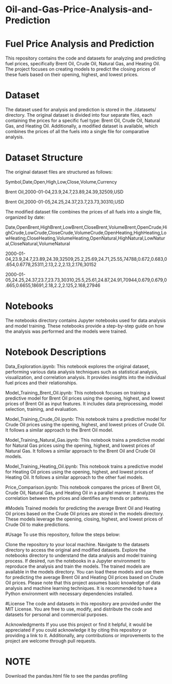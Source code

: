 # Oil-and-Gas-Price-Analysis-and-Prediction

# Fuel Price Analysis and Prediction

This repository contains the code and datasets for analyzing and predicting fuel prices, specifically Brent Oil, Crude Oil, Natural Gas, and Heating Oil. The project focuses on creating models to predict the closing prices of these fuels based on their opening, highest, and lowest prices.

# Dataset

The dataset used for analysis and prediction is stored in the ./datasets/ directory. The original dataset is divided into four separate files, each containing the prices for a specific fuel type: Brent Oil, Crude Oil, Natural Gas, and Heating Oil. Additionally, a modified dataset is available, which combines the prices of all the fuels into a single file for comparative analysis.

# Dataset Structure
The original dataset files are structured as follows:

Symbol,Date,Open,High,Low,Close,Volume,Currency

Brent Oil,2000-01-04,23.9,24.7,23.89,24.39,32509,USD

Brent Oil,2000-01-05,24.25,24.37,23.7,23.73,30310,USD

The modified dataset file combines the prices of all fuels into a single file, organized by date:

Date,OpenBrent,HighBrent,LowBrent,CloseBrent,VolumeBrent,OpenCrude,HighCrude,LowCrude,CloseCrude,VolumeCrude,OpenHeating,HighHeating,LowHeating,CloseHeating,VolumeHeating,OpenNatural,HighNatural,LowNatural,CloseNatural,VolumeNatural

2000-01-04,23.9,24.7,23.89,24.39,32509,25.2,25.69,24.71,25.55,74788,0.672,0.683,0.654,0.6778,25311,2.13,2.2,2.13,2.176,30152

2000-01-05,24.25,24.37,23.7,23.73,30310,25.5,25.61,24.87,24.91,70944,0.679,0.679,0.665,0.6655,18691,2.18,2.2,2.125,2.168,27946

# Notebooks

The notebooks directory contains Jupyter notebooks used for data analysis and model training. These notebooks provide a step-by-step guide on how the analysis was performed and the models were trained.

# Notebook Descriptions

Data_Exploration.ipynb: This notebook explores the original dataset, performing various data analysis techniques such as statistical analysis, visualization, and correlation analysis. It provides insights into the individual fuel prices and their relationships.

Model_Training_Brent_Oil.ipynb: This notebook focuses on training a predictive model for Brent Oil prices using the opening, highest, and lowest prices of Brent Oil as input features. It includes data preprocessing, model selection, training, and evaluation.

Model_Training_Crude_Oil.ipynb: This notebook trains a predictive model for Crude Oil prices using the opening, highest, and lowest prices of Crude Oil. It follows a similar approach to the Brent Oil model.

Model_Training_Natural_Gas.ipynb: This notebook trains a predictive model for Natural Gas prices using the opening, highest, and lowest prices of Natural Gas. It follows a similar approach to the Brent Oil and Crude Oil models.

Model_Training_Heating_Oil.ipynb: This notebook trains a predictive model for Heating Oil prices using the opening, highest, and lowest prices of Heating Oil. It follows a similar approach to the other fuel models.

Price_Comparison.ipynb: This notebook compares the prices of Brent Oil, Crude Oil, Natural Gas, and Heating Oil in a parallel manner. It analyzes the correlation between the prices and identifies any trends or patterns.

#Models
Trained models for predicting the average Brent Oil and Heating Oil prices based on the Crude Oil prices are stored in the models directory. These models leverage the opening, closing, highest, and lowest prices of Crude Oil to make predictions.

#Usage
To use this repository, follow the steps below:

Clone the repository to your local machine.
Navigate to the datasets directory to access the original and modified datasets.
Explore the notebooks directory to understand the data analysis and model training process.
If desired, run the notebooks in a Jupyter environment to reproduce the analysis and train the models.
The trained models are available in the models directory. You can load these models and use them for predicting the average Brent Oil and Heating Oil prices based on Crude Oil prices.
Please note that this project assumes basic knowledge of data analysis and machine learning techniques. It is recommended to have a Python environment with necessary dependencies installed.

#License
The code and datasets in this repository are provided under the MIT License. You are free to use, modify, and distribute the code and datasets for personal and commercial purposes.

Acknowledgments
If you use this project or find it helpful, it would be appreciated if you could acknowledge it by citing this repository or providing a link to it. Additionally, any contributions or improvements to the project are welcome through pull requests.

# NOTE 

Download the pandas.html file to see the pandas profiling

